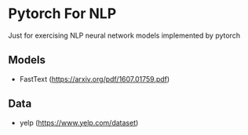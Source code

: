 # Pytorch For NLP
Just for exercising NLP neural network models implemented by pytorch

## Models
* FastText (https://arxiv.org/pdf/1607.01759.pdf)

## Data
* yelp (https://www.yelp.com/dataset)

